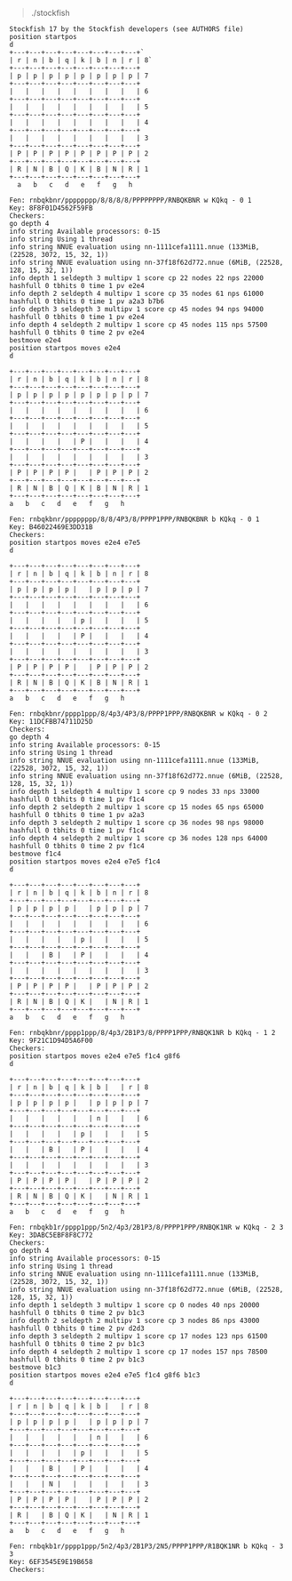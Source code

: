 >./stockfish

    Stockfish 17 by the Stockfish developers (see AUTHORS file)
    position startpos
    d
    +---+---+---+---+---+---+---+---+`
    | r | n | b | q | k | b | n | r | 8`
    +---+---+---+---+---+---+---+---+
    | p | p | p | p | p | p | p | p | 7
    +---+---+---+---+---+---+---+---+
    |   |   |   |   |   |   |   |   | 6
    +---+---+---+---+---+---+---+---+
    |   |   |   |   |   |   |   |   | 5
    +---+---+---+---+---+---+---+---+
    |   |   |   |   |   |   |   |   | 4
    +---+---+---+---+---+---+---+---+
    |   |   |   |   |   |   |   |   | 3
    +---+---+---+---+---+---+---+---+
    | P | P | P | P | P | P | P | P | 2
    +---+---+---+---+---+---+---+---+
    | R | N | B | Q | K | B | N | R | 1
    +---+---+---+---+---+---+---+---+
      a   b   c   d   e   f   g   h

    Fen: rnbqkbnr/pppppppp/8/8/8/8/PPPPPPPP/RNBQKBNR w KQkq - 0 1
    Key: 8F8F01D4562F59FB
    Checkers: 
    go depth 4
    info string Available processors: 0-15
    info string Using 1 thread
    info string NNUE evaluation using nn-1111cefa1111.nnue (133MiB, (22528, 3072, 15, 32, 1))
    info string NNUE evaluation using nn-37f18f62d772.nnue (6MiB, (22528, 128, 15, 32, 1))
    info depth 1 seldepth 3 multipv 1 score cp 22 nodes 22 nps 22000 hashfull 0 tbhits 0 time 1 pv e2e4
    info depth 2 seldepth 4 multipv 1 score cp 35 nodes 61 nps 61000 hashfull 0 tbhits 0 time 1 pv a2a3 b7b6
    info depth 3 seldepth 3 multipv 1 score cp 45 nodes 94 nps 94000 hashfull 0 tbhits 0 time 1 pv e2e4
    info depth 4 seldepth 2 multipv 1 score cp 45 nodes 115 nps 57500 hashfull 0 tbhits 0 time 2 pv e2e4
    bestmove e2e4
    position startpos moves e2e4
    d

    +---+---+---+---+---+---+---+---+
    | r | n | b | q | k | b | n | r | 8
    +---+---+---+---+---+---+---+---+
    | p | p | p | p | p | p | p | p | 7
    +---+---+---+---+---+---+---+---+
    |   |   |   |   |   |   |   |   | 6
    +---+---+---+---+---+---+---+---+
    |   |   |   |   |   |   |   |   | 5
    +---+---+---+---+---+---+---+---+
    |   |   |   |   | P |   |   |   | 4
    +---+---+---+---+---+---+---+---+
    |   |   |   |   |   |   |   |   | 3
    +---+---+---+---+---+---+---+---+
    | P | P | P | P |   | P | P | P | 2
    +---+---+---+---+---+---+---+---+
    | R | N | B | Q | K | B | N | R | 1
    +---+---+---+---+---+---+---+---+
    a   b   c   d   e   f   g   h

    Fen: rnbqkbnr/pppppppp/8/8/4P3/8/PPPP1PPP/RNBQKBNR b KQkq - 0 1
    Key: B46022469E3DD31B
    Checkers: 
    position startpos moves e2e4 e7e5
    d

    +---+---+---+---+---+---+---+---+
    | r | n | b | q | k | b | n | r | 8
    +---+---+---+---+---+---+---+---+
    | p | p | p | p |   | p | p | p | 7
    +---+---+---+---+---+---+---+---+
    |   |   |   |   |   |   |   |   | 6
    +---+---+---+---+---+---+---+---+
    |   |   |   |   | p |   |   |   | 5
    +---+---+---+---+---+---+---+---+
    |   |   |   |   | P |   |   |   | 4
    +---+---+---+---+---+---+---+---+
    |   |   |   |   |   |   |   |   | 3
    +---+---+---+---+---+---+---+---+
    | P | P | P | P |   | P | P | P | 2
    +---+---+---+---+---+---+---+---+
    | R | N | B | Q | K | B | N | R | 1
    +---+---+---+---+---+---+---+---+
    a   b   c   d   e   f   g   h

    Fen: rnbqkbnr/pppp1ppp/8/4p3/4P3/8/PPPP1PPP/RNBQKBNR w KQkq - 0 2
    Key: 11DCFBB74711D25D
    Checkers: 
    go depth 4
    info string Available processors: 0-15
    info string Using 1 thread
    info string NNUE evaluation using nn-1111cefa1111.nnue (133MiB, (22528, 3072, 15, 32, 1))
    info string NNUE evaluation using nn-37f18f62d772.nnue (6MiB, (22528, 128, 15, 32, 1))
    info depth 1 seldepth 4 multipv 1 score cp 9 nodes 33 nps 33000 hashfull 0 tbhits 0 time 1 pv f1c4
    info depth 2 seldepth 2 multipv 1 score cp 15 nodes 65 nps 65000 hashfull 0 tbhits 0 time 1 pv a2a3
    info depth 3 seldepth 2 multipv 1 score cp 36 nodes 98 nps 98000 hashfull 0 tbhits 0 time 1 pv f1c4
    info depth 4 seldepth 2 multipv 1 score cp 36 nodes 128 nps 64000 hashfull 0 tbhits 0 time 2 pv f1c4
    bestmove f1c4
    position startpos moves e2e4 e7e5 f1c4                                        
    d

    +---+---+---+---+---+---+---+---+
    | r | n | b | q | k | b | n | r | 8
    +---+---+---+---+---+---+---+---+
    | p | p | p | p |   | p | p | p | 7
    +---+---+---+---+---+---+---+---+
    |   |   |   |   |   |   |   |   | 6
    +---+---+---+---+---+---+---+---+
    |   |   |   |   | p |   |   |   | 5
    +---+---+---+---+---+---+---+---+
    |   |   | B |   | P |   |   |   | 4
    +---+---+---+---+---+---+---+---+
    |   |   |   |   |   |   |   |   | 3
    +---+---+---+---+---+---+---+---+
    | P | P | P | P |   | P | P | P | 2
    +---+---+---+---+---+---+---+---+
    | R | N | B | Q | K |   | N | R | 1
    +---+---+---+---+---+---+---+---+
    a   b   c   d   e   f   g   h

    Fen: rnbqkbnr/pppp1ppp/8/4p3/2B1P3/8/PPPP1PPP/RNBQK1NR b KQkq - 1 2
    Key: 9F21C1D94D5A6F00
    Checkers: 
    position startpos moves e2e4 e7e5 f1c4 g8f6
    d

    +---+---+---+---+---+---+---+---+
    | r | n | b | q | k | b |   | r | 8
    +---+---+---+---+---+---+---+---+
    | p | p | p | p |   | p | p | p | 7
    +---+---+---+---+---+---+---+---+
    |   |   |   |   |   | n |   |   | 6
    +---+---+---+---+---+---+---+---+
    |   |   |   |   | p |   |   |   | 5
    +---+---+---+---+---+---+---+---+
    |   |   | B |   | P |   |   |   | 4
    +---+---+---+---+---+---+---+---+
    |   |   |   |   |   |   |   |   | 3
    +---+---+---+---+---+---+---+---+
    | P | P | P | P |   | P | P | P | 2
    +---+---+---+---+---+---+---+---+
    | R | N | B | Q | K |   | N | R | 1
    +---+---+---+---+---+---+---+---+
    a   b   c   d   e   f   g   h

    Fen: rnbqkb1r/pppp1ppp/5n2/4p3/2B1P3/8/PPPP1PPP/RNBQK1NR w KQkq - 2 3
    Key: 3DABC5EBF8F8C772
    Checkers: 
    go depth 4
    info string Available processors: 0-15
    info string Using 1 thread
    info string NNUE evaluation using nn-1111cefa1111.nnue (133MiB, (22528, 3072, 15, 32, 1))
    info string NNUE evaluation using nn-37f18f62d772.nnue (6MiB, (22528, 128, 15, 32, 1))
    info depth 1 seldepth 3 multipv 1 score cp 0 nodes 40 nps 20000 hashfull 0 tbhits 0 time 2 pv b1c3
    info depth 2 seldepth 2 multipv 1 score cp 3 nodes 86 nps 43000 hashfull 0 tbhits 0 time 2 pv d2d3
    info depth 3 seldepth 2 multipv 1 score cp 17 nodes 123 nps 61500 hashfull 0 tbhits 0 time 2 pv b1c3
    info depth 4 seldepth 2 multipv 1 score cp 17 nodes 157 nps 78500 hashfull 0 tbhits 0 time 2 pv b1c3
    bestmove b1c3
    position startpos moves e2e4 e7e5 f1c4 g8f6 b1c3
    d

    +---+---+---+---+---+---+---+---+
    | r | n | b | q | k | b |   | r | 8
    +---+---+---+---+---+---+---+---+
    | p | p | p | p |   | p | p | p | 7
    +---+---+---+---+---+---+---+---+
    |   |   |   |   |   | n |   |   | 6
    +---+---+---+---+---+---+---+---+
    |   |   |   |   | p |   |   |   | 5
    +---+---+---+---+---+---+---+---+
    |   |   | B |   | P |   |   |   | 4
    +---+---+---+---+---+---+---+---+
    |   |   | N |   |   |   |   |   | 3
    +---+---+---+---+---+---+---+---+
    | P | P | P | P |   | P | P | P | 2
    +---+---+---+---+---+---+---+---+
    | R |   | B | Q | K |   | N | R | 1
    +---+---+---+---+---+---+---+---+
    a   b   c   d   e   f   g   h

    Fen: rnbqkb1r/pppp1ppp/5n2/4p3/2B1P3/2N5/PPPP1PPP/R1BQK1NR b KQkq - 3 3
    Key: 6EF3545E9E19B658
    Checkers: 


